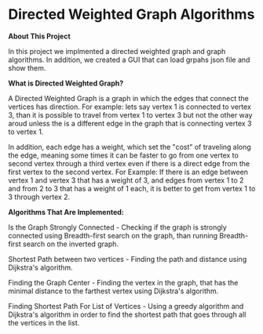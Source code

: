 # Directed Weighted Graph Algorithms
**About This Project**

In this project we implmented a directed weighted graph and graph algorithms. In addition, we created a GUI that can load grpahs json file and show them.

**What is Directed Weighted Graph?**

A Directed Weighted Graph is a graph in which the edges that connect the vertices has direction. For example: lets say vertex 1 is connected to vertex 3, than it is possible to travel from vertex 1 to vertex 3 but not the other way aroud unless the is a different edge in the graph that is connecting vertex 3 to vertex 1.

In addition, each edge has a weight, which set the "cost" of traveling along the edge, meaning some times it can be faster to go from one vertex to second vertex through a third vertex even if there is a direct edge from the first vertex to the second vertex. For Example: If there is an edge between vertex 1 and vertex 3 that has a weight of 3, and edges from vertex 1 to 2 and from 2 to 3 that has a weight of 1 each, it is better to get from vertex 1 to 3 through vertex 2.

**Algorithms That Are Implemented:**

Is the Graph Strongly Connected - Checking if the graph is strongly connected using Breadth-first search on the graph, than running Breadth-first search on the inverted graph.

Shortest Path between two vertices - Finding the path and distance using Dijkstra's algorithm.

Finding the Graph Center - Finding the vertex in the graph, that has the minimal distance to the farthest vertex using Dijkstra's algorithm.

Finding Shortest Path For List of Vertices - Using a greedy algorithm and Dijkstra's algorithm in order to find the shortest path that goes through all the vertices in the list.
